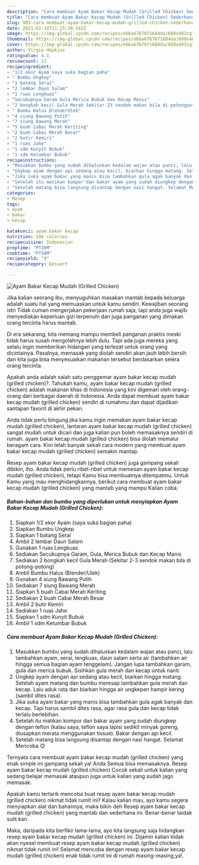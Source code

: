 ```yaml
---
description: "Cara membuat Ayam Bakar Kecap Mudah (Grilled Chicken) Sederhana dan Mudah Dibuat"
title: "Cara membuat Ayam Bakar Kecap Mudah (Grilled Chicken) Sederhana dan Mudah Dibuat"
slug: 985-cara-membuat-ayam-bakar-kecap-mudah-grilled-chicken-sederhana-dan-mudah-dibuat
date: 2021-01-18T11:15:30.542Z
image: https://img-global.cpcdn.com/recipes/ebba67b76f1684da/680x482cq70/ayam-bakar-kecap-mudah-grilled-chicken-foto-resep-utama.jpg
thumbnail: https://img-global.cpcdn.com/recipes/ebba67b76f1684da/680x482cq70/ayam-bakar-kecap-mudah-grilled-chicken-foto-resep-utama.jpg
cover: https://img-global.cpcdn.com/recipes/ebba67b76f1684da/680x482cq70/ayam-bakar-kecap-mudah-grilled-chicken-foto-resep-utama.jpg
author: Virgie Hopkins
ratingvalue: 4.1
reviewcount: 11
recipeingredient:
- "1/2 ekor Ayam saya suka bagian paha"
- " Bumbu Ungkep"
- "1 batang Serai"
- "2 lembar Daun Salam"
- "1 ruas Lengkuas"
- "Secukupnya Garam Gula Merica Bubuk dan Kecap Manis"
- "2 bongkah kecil Gula Merah Sekitar 23 sendok makan bila di potongpotong"
- " Bumbu Halus BlenderUlek"
- "4 siung Bawang Putih"
- "7 siung Bawang Merah"
- "5 buah Cabai Merah Keriting"
- "2 buah Cabai Merah Besar"
- "2 butir Kemiri"
- "1 ruas Jahe"
- "1 sdm Kunyit Bubuk"
- "1 sdm Ketumbar Bubuk"
recipeinstructions:
- "Masukkan bumbu yang sudah dihaluskan kedalam wajan atau panci, lalu tambahkan ayam, serai, lengkuas, daun salam serta air (tambahkan air hingga semua bagian ayam tenggelam). Jangan lupa tambahkan garam, gula dan merica bubuk. Sisihkan gula merah dan kecap untuk nanti."
- "Ungkep ayam dengan api sedang atau kecil, biarkan hingga matang. Setelah ayam matang dan bumbu meresap tambahkan gula merah dan kecap. Lalu aduk rata dan biarkan hingga air ungkepan hampir kering (sambil dites rasa)."
- "Jika suka ayam bakar yang manis bisa tambahkan gula agak banyak dan kecap. Tapi harus sambil dites rasa, agar rasa gula dan kecap tidak terlalu berlebihan."
- "Setelah itu matikan kompor dan bakar ayam yang sudah diungkep dengan teflon (kalau saya, teflon saya lapisi sedikit minyak goreng, diusapkan merata menggunakan tissue). Bakar dengan api kecil."
- "Setelah matang bisa langsung disantap dengan nasi hangat. Selamat Mencoba 😊"
categories:
- Resep
tags:
- ayam
- bakar
- kecap

katakunci: ayam bakar kecap 
nutrition: 244 calories
recipecuisine: Indonesian
preptime: "PT26M"
cooktime: "PT34M"
recipeyield: "3"
recipecategory: Dessert

---
```



![Ayam Bakar Kecap Mudah (Grilled Chicken)](https://img-global.cpcdn.com/recipes/ebba67b76f1684da/680x482cq70/ayam-bakar-kecap-mudah-grilled-chicken-foto-resep-utama.jpg)

Jika kalian seorang ibu, menyuguhkan masakan mantab kepada keluarga adalah suatu hal yang memuaskan untuk kamu sendiri. Kewajiban seorang istri Tidak cuman mengerjakan pekerjaan rumah saja, tapi anda juga wajib menyediakan keperluan gizi terpenuhi dan juga panganan yang dimakan orang tercinta harus mantab.

Di era  sekarang, kita memang mampu membeli panganan praktis meski tidak harus susah mengolahnya lebih dulu. Tapi ada juga mereka yang selalu ingin memberikan hidangan yang terlezat untuk orang yang dicintainya. Pasalnya, memasak yang diolah sendiri akan jauh lebih bersih dan kita juga bisa menyesuaikan makanan tersebut berdasarkan selera orang tercinta. 



Apakah anda adalah salah satu penggemar ayam bakar kecap mudah (grilled chicken)?. Tahukah kamu, ayam bakar kecap mudah (grilled chicken) adalah makanan khas di Indonesia yang kini digemari oleh orang-orang dari berbagai daerah di Indonesia. Anda dapat membuat ayam bakar kecap mudah (grilled chicken) sendiri di rumahmu dan dapat dijadikan santapan favorit di akhir pekan.

Anda tidak perlu bingung jika kamu ingin memakan ayam bakar kecap mudah (grilled chicken), lantaran ayam bakar kecap mudah (grilled chicken) sangat mudah untuk dicari dan juga kalian pun boleh memasaknya sendiri di rumah. ayam bakar kecap mudah (grilled chicken) bisa diolah memalui beragam cara. Kini telah banyak sekali cara modern yang membuat ayam bakar kecap mudah (grilled chicken) semakin mantap.

Resep ayam bakar kecap mudah (grilled chicken) juga gampang sekali dibikin, lho. Anda tidak perlu ribet-ribet untuk memesan ayam bakar kecap mudah (grilled chicken), tetapi Kamu bisa membuatnya ditempatmu. Untuk Kamu yang mau menghidangkannya, berikut cara membuat ayam bakar kecap mudah (grilled chicken) yang mantab yang mampu Kalian coba.

<!--inarticleads1-->

##### Bahan-bahan dan bumbu yang diperlukan untuk menyiapkan Ayam Bakar Kecap Mudah (Grilled Chicken):

1. Siapkan 1/2 ekor Ayam (saya suka bagian paha)
1. Siapkan  Bumbu Ungkep
1. Siapkan 1 batang Serai
1. Ambil 2 lembar Daun Salam
1. Gunakan 1 ruas Lengkuas
1. Sediakan Secukupnya Garam, Gula, Merica Bubuk dan Kecap Manis
1. Sediakan 2 bongkah kecil Gula Merah (Sekitar 2-3 sendok makan bila di potong-potong)
1. Ambil  Bumbu Halus (Blender/Ulek)
1. Gunakan 4 siung Bawang Putih
1. Sediakan 7 siung Bawang Merah
1. Siapkan 5 buah Cabai Merah Keriting
1. Sediakan 2 buah Cabai Merah Besar
1. Ambil 2 butir Kemiri
1. Sediakan 1 ruas Jahe
1. Siapkan 1 sdm Kunyit Bubuk
1. Ambil 1 sdm Ketumbar Bubuk




<!--inarticleads2-->

##### Cara membuat Ayam Bakar Kecap Mudah (Grilled Chicken):

1. Masukkan bumbu yang sudah dihaluskan kedalam wajan atau panci, lalu tambahkan ayam, serai, lengkuas, daun salam serta air (tambahkan air hingga semua bagian ayam tenggelam). Jangan lupa tambahkan garam, gula dan merica bubuk. Sisihkan gula merah dan kecap untuk nanti.
1. Ungkep ayam dengan api sedang atau kecil, biarkan hingga matang. Setelah ayam matang dan bumbu meresap tambahkan gula merah dan kecap. Lalu aduk rata dan biarkan hingga air ungkepan hampir kering (sambil dites rasa).
1. Jika suka ayam bakar yang manis bisa tambahkan gula agak banyak dan kecap. Tapi harus sambil dites rasa, agar rasa gula dan kecap tidak terlalu berlebihan.
1. Setelah itu matikan kompor dan bakar ayam yang sudah diungkep dengan teflon (kalau saya, teflon saya lapisi sedikit minyak goreng, diusapkan merata menggunakan tissue). Bakar dengan api kecil.
1. Setelah matang bisa langsung disantap dengan nasi hangat. Selamat Mencoba 😊




Ternyata cara membuat ayam bakar kecap mudah (grilled chicken) yang enak simple ini gampang sekali ya! Anda Semua bisa memasaknya. Resep ayam bakar kecap mudah (grilled chicken) Cocok sekali untuk kalian yang sedang belajar memasak ataupun juga untuk kalian yang sudah jago memasak.

Apakah kamu tertarik mencoba buat resep ayam bakar kecap mudah (grilled chicken) nikmat tidak rumit ini? Kalau kalian mau, ayo kamu segera menyiapkan alat dan bahannya, maka bikin deh Resep ayam bakar kecap mudah (grilled chicken) yang mantab dan sederhana ini. Benar-benar taidak sulit kan. 

Maka, daripada kita berfikir lama-lama, ayo kita langsung saja hidangkan resep ayam bakar kecap mudah (grilled chicken) ini. Dijamin kalian tiidak akan nyesel membuat resep ayam bakar kecap mudah (grilled chicken) nikmat tidak rumit ini! Selamat mencoba dengan resep ayam bakar kecap mudah (grilled chicken) enak tidak rumit ini di rumah masing-masing,ya!.

